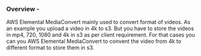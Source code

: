 ### Overview -
AWS Elemental MediaConvert mainly used to convert format of videos. As an example you upload a video in 4k to s3. But you have to store the videos in mp4, 720, 1080 and 4k in s3 as per client requirement.
For that cases you can you AWS Elemental MediaConvert to convent the video from 4k to different format to store them in s3.

